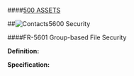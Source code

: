 ####[500 ASSETS](https://github.com/massiveart/sulu-docs/tree/master/system-requirements/500-assets "500 ASSETS")

##![Contacts](https://raw.github.com/massiveart/sulu-docs/master/system-requirements/images/assets.png)5600 Security

####FR-5601 Group-based File Security

**Definition:**

**Specification:**